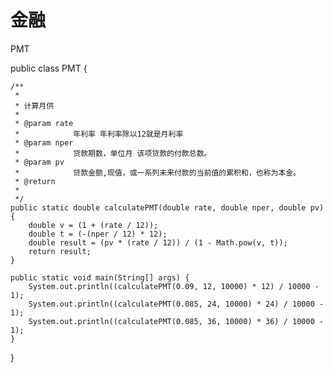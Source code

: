 # 金融

PMT


public class PMT {

    /**
     * 
     * 计算月供
     * 
     * @param rate
     *            年利率 年利率除以12就是月利率
     * @param nper
     *            贷款期数，单位月 该项贷款的付款总数。 
     * @param pv
     *            贷款金额,现值，或一系列未来付款的当前值的累积和，也称为本金。 
     * @return
     * 
     */
    public static double calculatePMT(double rate, double nper, double pv) {
        double v = (1 + (rate / 12));
        double t = (-(nper / 12) * 12);
        double result = (pv * (rate / 12)) / (1 - Math.pow(v, t));
        return result;
    }

    public static void main(String[] args) {
        System.out.println((calculatePMT(0.09, 12, 10000) * 12) / 10000 - 1);
        System.out.println((calculatePMT(0.085, 24, 10000) * 24) / 10000 - 1);
        System.out.println((calculatePMT(0.085, 36, 10000) * 36) / 10000 - 1);
    }
}